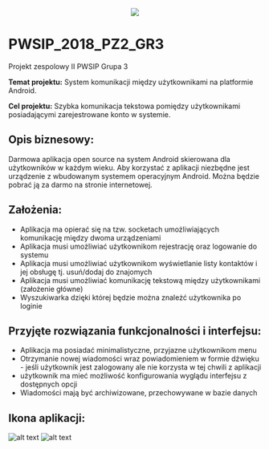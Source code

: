 <p align="center"><img src="https://i.imgur.com/14i01g9.png"></p>

# PWSIP_2018_PZ2_GR3
Projekt zespolowy II PWSIP Grupa 3

**Temat projektu:** System komunikacji między użytkownikami na platformie Android.

**Cel projektu:** Szybka komunikacja tekstowa pomiędzy użytkownikami posiadającymi zarejestrowane konto w systemie.

## Opis biznesowy:

Darmowa aplikacja open source na system Android skierowana dla użytkowników w każdym wieku. Aby korzystać z aplikacji niezbędne jest urządzenie z wbudowanym systemem operacyjnym Android. Można będzie pobrać ją za darmo na stronie internetowej.

## Założenia:

- Aplikacja ma opierać się na tzw. socketach umożliwiających komunikację między dwoma urządzeniami
- Aplikacja musi umożliwiać użytkownikom rejestrację oraz logowanie do systemu
- Aplikacja musi umożliwiać użytkownikom wyświetlanie listy kontaktów i jej obsługę tj. usuń/dodaj do znajomych
- Aplikacja musi umożliwiać komunikację tekstową między użytkownikami (założenie główne)
- Wyszukiwarka dzięki której będzie można znależć użytkownika po loginie

## Przyjęte rozwiązania funkcjonalności i interfejsu:

- Aplikacja ma posiadać minimalistyczne, przyjazne użytkownikom menu
- Otrzymanie nowej wiadomości wraz powiadomieniem w formie dźwięku - jeśli użytkownik jest zalogowany ale nie korzysta w tej chwili z aplikacji
- użytkownik ma mieć możliwość konfigurowania wyglądu interfejsu z dostępnych opcji
- Wiadomości mają być archiwizowane, przechowywane w bazie danych

## Ikona aplikacji: 

![alt text](https://i.imgur.com/K0brVnz.png)
![alt text](https://i.imgur.com/oSwgioi.png)
